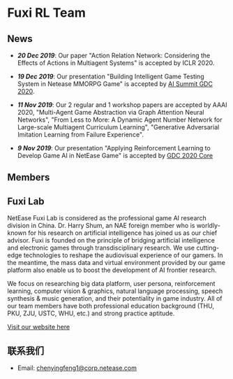 # Fuxi RL Team
## News
+ ***20 Dec 2019***: Our paper "Action Relation Network: Considering the Effects of Actions in Multiagent Systems" is accepted by ICLR 2020.

+ ***19 Dec 2019***: Our presentation "Building Intelligent Game Testing System in Netease MMORPG Game" is accepted by [AI Summit GDC 2020](https://schedule.gdconf.com/session/machine-learning-summit-building-intelligent-game-testing-system-in-netease-mmorpg-game/870815).

+ ***11 Nov 2019***: Our 2 regular and 1 workshop papers are accepted by AAAI 2020, "Multi-Agent Game Abstraction via Graph Attention Neural Networks", "From Less to More: A Dynamic Agent Number Network for Large-scale Multiagent Curriculum Learning", "Generative Adversarial Imitation Learning from Failure Experience".

+ ***9 Nov 2019***: Our presentation "Applying Reinforcement Learning to Develop Game AI in NetEase Game" is accepted by [GDC 2020 Core](https://schedule.gdconf.com/session/applying-reinforcement-learning-to-develop-game-ai-in-netease-games/868770)

## Members


## Fuxi Lab

NetEase Fuxi Lab is considered as the professional game AI research division in China. Dr. Harry Shum, an NAE foreign member who is worldly-known for his research on artificial intelligence has joined us as our chief advisor. Fuxi is founded on the principle of bridging artificial intelligence and electronic games through transdisciplinary research. We use cutting-edge technologies to reshape the audiovisual experience of our gamers. In the meantime, the mass data and virtual environment provided by our game platform also enable us to boost the development of AI frontier research.

We focus on researching big data platform, user persona, reinforcement learning, computer vision & graphics, natural language processing, speech synthesis & music generation, and their potentiality in game industry. All of our team members have both professional education background (THU, PKU, ZJU, USTC, WHU, etc.) and strong practice aptitude.

[Visit our website here](https://fuxi.163.com/en/index.html)


## 联系我们

- Email: chenyingfeng1@corp.netease.com